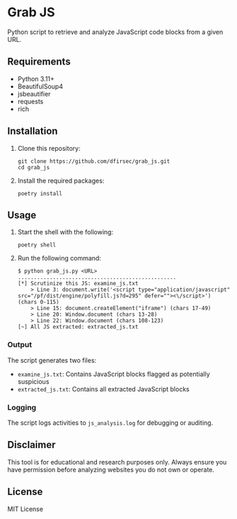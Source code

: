 # Grab JS

Python script to retrieve and analyze JavaScript code blocks from a given URL.

## Requirements

- Python 3.11+
- BeautifulSoup4
- jsbeautifier
- requests
- rich

## Installation

1. Clone this repository:

    ```text
    git clone https://github.com/dfirsec/grab_js.git
    cd grab_js
    ```

2. Install the required packages:

    ```text
    poetry install
    ```

## Usage

1. Start the shell with the following:

    ```text
    poetry shell
    ```

2. Run the following command:

    ```text
    $ python grab_js.py <URL>
    ..................................................
    [*] Scrutinize this JS: examine_js.txt
        > Line 3: document.write('<script type="application/javascript" src="/pf/dist/engine/polyfill.js?d=295" defer=""><\/script>') (chars 0-115)
        > Line 15: document.createElement("iframe") (chars 17-49)
        > Line 20: Window.document (chars 13-28)
        > Line 22: Window.document (chars 108-123)
    [~] All JS extracted: extracted_js.txt
    ```

### Output

The script generates two files:

- `examine_js.txt`: Contains JavaScript blocks flagged as potentially suspicious
- `extracted_js.txt`: Contains all extracted JavaScript blocks

### Logging

The script logs activities to `js_analysis.log` for debugging or auditing.

## Disclaimer

This tool is for educational and research purposes only. Always ensure you have permission before analyzing websites you do not own or operate.

## License

MIT License
